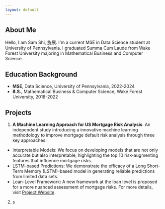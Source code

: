 ```yaml
---
layout: default
---
```


## About Me 
Hello, I am Sam Shi, 施展. I'm a current MSE in Data Science student at University of Pennsylvania. I graduated Summa Cum Laude from Wake Forest University majoring in Mathematical Business and Computer Science. 

## Education Background

- **MSE**, Data Science, University of Pennsylvania, 2022-2024
- **B.S.**, Mathematical Business & Computer Science, Wake Forest University, 2018-2022

## Projects

1. **A Machine Learning Approach for US Mortgage Risk Analysis**:
An independent study introducing a innovative machine learning methodology to improve mortgage default risk analysis through three key approaches:
- Interpretable Models: We focus on developing models that are not only accurate but also interpretable, highlighting the top 10 risk-augmenting features that influence mortgage risks.
- LSTM-based Predictions: We demonstrate the efficacy of a Long Short-Term Memory (LSTM)-based model in generating reliable predictions from limited data sets.
- Loan-Level Framework: A new framework at the loan level is proposed for a more nuanced assessment of mortgage risks.
For more details, visit [Project Website](**https://github.com/samzshi0529/A-Machine-Learning-Approach-for-US-Mortgage-Risk-Analysis**).
2. s
